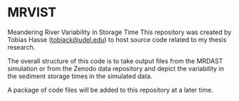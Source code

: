 # MRVIST
Meandering River Variability in Storage Time
This repository was created by Tobias Hasse (tobiack@udel.edu) to host source code related to my thesis research.

The overall structure of this code is to take output files from the MRDAST simulation or from the Zenodo data repository and depict the variability in the sediment storage times in the simulated data.

A package of code files will be added to this repository at a later time.
